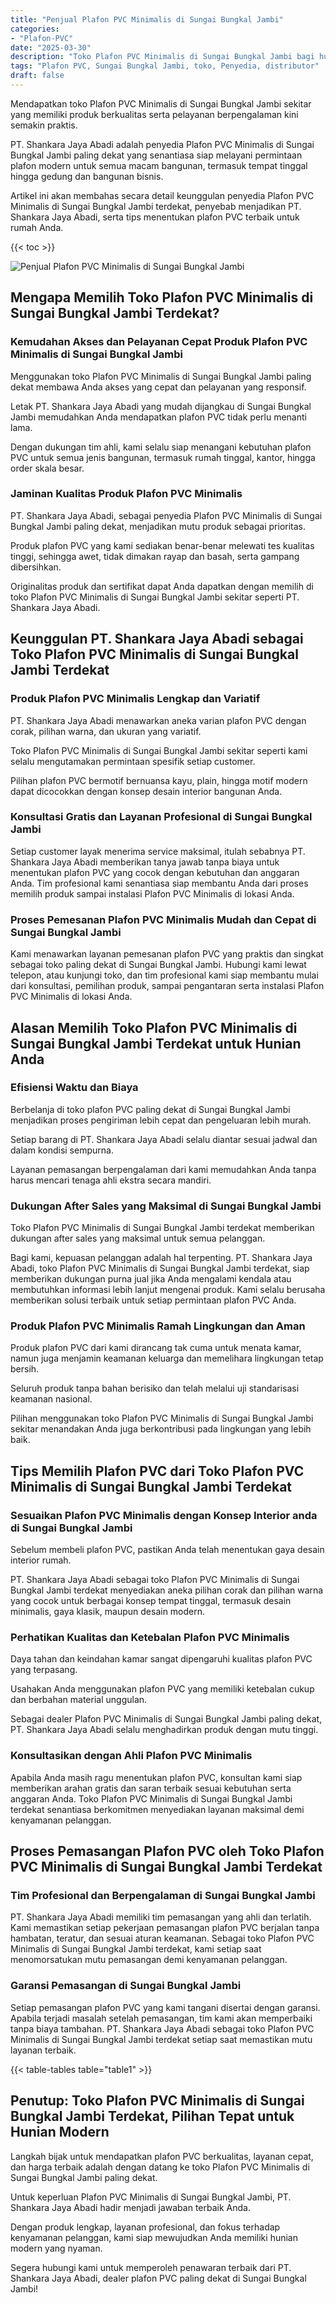 ```yaml
---
title: "Penjual Plafon PVC Minimalis di Sungai Bungkal Jambi"
categories: 
- "Plafon-PVC"
date: "2025-03-30"
description: "Toko Plafon PVC Minimalis di Sungai Bungkal Jambi bagi hunian, kantor, dan ritel. Plafon unggulan, beragam motif, warna menarik, beserta layanan instalasi ditangani oleh tenaga ahli profesional serta garansi resmi!|Servis penyediaan Plafon PVC Minimalis di Sungai Bungkal Jambi bagi kebutuhan hunian, perkantoran, atau ritel, dengan plafon terbaik dan penempatan oleh tim ahli serta jaminan resmi.|Alternatif Plafon PVC Minimalis di Sungai Bungkal Jambi yang andal bagi hunian, perkantoran, dan ritel, bersama produk terbaik dan pemasangan oleh teknisi profesional dan kepastian resmi.|Penjualan Plafon PVC Minimalis di Sungai Bungkal Jambi untuk rumah, perkantoran, serta ritel, dengan produk berkualitas dan instalasi dikerjakan oleh tim berpengalaman, lengkap beserta jaminan resmi.}"
tags: "Plafon PVC, Sungai Bungkal Jambi, toko, Penyedia, distributor"
draft: false
---
```


Mendapatkan toko Plafon PVC Minimalis di Sungai Bungkal Jambi sekitar yang memiliki produk berkualitas serta pelayanan berpengalaman kini semakin praktis.

PT. Shankara Jaya Abadi adalah penyedia Plafon PVC Minimalis di Sungai Bungkal Jambi paling dekat yang senantiasa siap melayani permintaan plafon modern untuk semua macam bangunan, termasuk tempat tinggal hingga gedung dan bangunan bisnis.

Artikel ini akan membahas secara detail keunggulan penyedia Plafon PVC Minimalis di Sungai Bungkal Jambi terdekat, penyebab menjadikan PT. Shankara Jaya Abadi, serta tips menentukan plafon PVC terbaik untuk rumah Anda.

{{< toc >}}

![Penjual Plafon PVC Minimalis di Sungai Bungkal Jambi](/images/Plafon-PVC/Penjual-Plafon-PVC-Minimalis-di-Sungai-Bungkal-Jambi.png)


## Mengapa Memilih Toko Plafon PVC Minimalis di Sungai Bungkal Jambi Terdekat?

### Kemudahan Akses dan Pelayanan Cepat Produk Plafon PVC Minimalis di Sungai Bungkal Jambi

Menggunakan toko Plafon PVC Minimalis di Sungai Bungkal Jambi paling dekat membawa Anda akses yang cepat dan pelayanan yang responsif.

Letak PT. Shankara Jaya Abadi yang mudah dijangkau di Sungai Bungkal Jambi memudahkan Anda mendapatkan plafon PVC tidak perlu menanti lama.

Dengan dukungan tim ahli, kami selalu siap menangani kebutuhan plafon PVC untuk semua jenis bangunan, termasuk rumah tinggal, kantor, hingga order skala besar.

### Jaminan Kualitas Produk Plafon PVC Minimalis

PT. Shankara Jaya Abadi, sebagai penyedia Plafon PVC Minimalis di Sungai Bungkal Jambi paling dekat, menjadikan mutu produk sebagai prioritas.

Produk plafon PVC yang kami sediakan benar-benar melewati tes kualitas tinggi, sehingga awet, tidak dimakan rayap dan basah, serta gampang dibersihkan.

Originalitas produk dan sertifikat dapat Anda dapatkan dengan memilih di toko Plafon PVC Minimalis di Sungai Bungkal Jambi sekitar seperti PT. Shankara Jaya Abadi.

## Keunggulan PT. Shankara Jaya Abadi sebagai Toko Plafon PVC Minimalis di Sungai Bungkal Jambi Terdekat

### Produk Plafon PVC Minimalis Lengkap dan Variatif

PT. Shankara Jaya Abadi menawarkan aneka varian plafon PVC dengan corak, pilihan warna, dan ukuran yang variatif.

Toko Plafon PVC Minimalis di Sungai Bungkal Jambi sekitar seperti kami selalu mengutamakan permintaan spesifik setiap customer.

Pilihan plafon PVC bermotif bernuansa kayu, plain, hingga motif modern dapat dicocokkan dengan konsep desain interior bangunan Anda.

### Konsultasi Gratis dan Layanan Profesional di Sungai Bungkal Jambi

Setiap customer layak menerima service maksimal, itulah sebabnya PT. Shankara Jaya Abadi memberikan tanya jawab tanpa biaya untuk menentukan plafon PVC yang cocok dengan kebutuhan dan anggaran Anda. Tim profesional kami senantiasa siap membantu Anda dari proses memilih produk sampai instalasi Plafon PVC Minimalis di lokasi Anda.

### Proses Pemesanan Plafon PVC Minimalis Mudah dan Cepat di Sungai Bungkal Jambi

Kami menawarkan layanan pemesanan plafon PVC yang praktis dan singkat sebagai toko paling dekat di Sungai Bungkal Jambi. Hubungi kami lewat telepon, atau kunjungi toko, dan tim profesional kami siap membantu mulai dari konsultasi, pemilihan produk, sampai pengantaran serta instalasi Plafon PVC Minimalis di lokasi Anda.

## Alasan Memilih Toko Plafon PVC Minimalis di Sungai Bungkal Jambi Terdekat untuk Hunian Anda

### Efisiensi Waktu dan Biaya

Berbelanja di toko plafon PVC paling dekat di Sungai Bungkal Jambi menjadikan proses pengiriman lebih cepat dan pengeluaran lebih murah.

Setiap barang di PT. Shankara Jaya Abadi selalu diantar sesuai jadwal dan dalam kondisi sempurna.

Layanan pemasangan berpengalaman dari kami memudahkan Anda tanpa harus mencari tenaga ahli ekstra secara mandiri.

### Dukungan After Sales yang Maksimal di Sungai Bungkal Jambi

Toko Plafon PVC Minimalis di Sungai Bungkal Jambi terdekat memberikan dukungan after sales yang maksimal untuk semua pelanggan.

Bagi kami, kepuasan pelanggan adalah hal terpenting. PT. Shankara Jaya Abadi, toko Plafon PVC Minimalis di Sungai Bungkal Jambi terdekat, siap memberikan dukungan purna jual jika Anda mengalami kendala atau membutuhkan informasi lebih lanjut mengenai produk. Kami selalu berusaha memberikan solusi terbaik untuk setiap permintaan plafon PVC Anda.

### Produk Plafon PVC Minimalis Ramah Lingkungan dan Aman

Produk plafon PVC dari kami dirancang tak cuma untuk menata kamar, namun juga menjamin keamanan keluarga dan memelihara lingkungan tetap bersih.

Seluruh produk tanpa bahan berisiko dan telah melalui uji standarisasi keamanan nasional.

Pilihan menggunakan toko Plafon PVC Minimalis di Sungai Bungkal Jambi sekitar menandakan Anda juga berkontribusi pada lingkungan yang lebih baik.

## Tips Memilih Plafon PVC dari Toko Plafon PVC Minimalis di Sungai Bungkal Jambi Terdekat

### Sesuaikan Plafon PVC Minimalis dengan Konsep Interior anda di Sungai Bungkal Jambi

Sebelum membeli plafon PVC, pastikan Anda telah menentukan gaya desain interior rumah.

PT. Shankara Jaya Abadi sebagai toko Plafon PVC Minimalis di Sungai Bungkal Jambi terdekat menyediakan aneka pilihan corak dan pilihan warna yang cocok untuk berbagai konsep tempat tinggal, termasuk desain minimalis, gaya klasik, maupun desain modern.

### Perhatikan Kualitas dan Ketebalan Plafon PVC Minimalis

Daya tahan dan keindahan kamar sangat dipengaruhi kualitas plafon PVC yang terpasang.

Usahakan Anda menggunakan plafon PVC yang memiliki ketebalan cukup dan berbahan material unggulan.

Sebagai dealer Plafon PVC Minimalis di Sungai Bungkal Jambi paling dekat, PT. Shankara Jaya Abadi selalu menghadirkan produk dengan mutu tinggi.

### Konsultasikan dengan Ahli Plafon PVC Minimalis

Apabila Anda masih ragu menentukan plafon PVC, konsultan kami siap memberikan arahan gratis dan saran terbaik sesuai kebutuhan serta anggaran Anda. Toko Plafon PVC Minimalis di Sungai Bungkal Jambi terdekat senantiasa berkomitmen menyediakan layanan maksimal demi kenyamanan pelanggan.

## Proses Pemasangan Plafon PVC oleh Toko Plafon PVC Minimalis di Sungai Bungkal Jambi Terdekat

### Tim Profesional dan Berpengalaman di Sungai Bungkal Jambi

PT. Shankara Jaya Abadi memiliki tim pemasangan yang ahli dan terlatih. Kami memastikan setiap pekerjaan pemasangan plafon PVC berjalan tanpa hambatan, teratur, dan sesuai aturan keamanan. Sebagai toko Plafon PVC Minimalis di Sungai Bungkal Jambi terdekat, kami setiap saat menomorsatukan mutu pemasangan demi kenyamanan pelanggan.

### Garansi Pemasangan di Sungai Bungkal Jambi

Setiap pemasangan plafon PVC yang kami tangani disertai dengan garansi. Apabila terjadi masalah setelah pemasangan, tim kami akan memperbaiki tanpa biaya tambahan. PT. Shankara Jaya Abadi sebagai toko Plafon PVC Minimalis di Sungai Bungkal Jambi terdekat setiap saat memastikan mutu layanan terbaik.

{{< table-tables table="table1" >}}

## Penutup: Toko Plafon PVC Minimalis di Sungai Bungkal Jambi Terdekat, Pilihan Tepat untuk Hunian Modern

Langkah bijak untuk mendapatkan plafon PVC berkualitas, layanan cepat, dan harga terbaik adalah dengan datang ke toko Plafon PVC Minimalis di Sungai Bungkal Jambi paling dekat.

Untuk keperluan Plafon PVC Minimalis di Sungai Bungkal Jambi, PT. Shankara Jaya Abadi hadir menjadi jawaban terbaik Anda.

Dengan produk lengkap, layanan profesional, dan fokus terhadap kenyamanan pelanggan, kami siap mewujudkan Anda memiliki hunian modern yang nyaman.

Segera hubungi kami untuk memperoleh penawaran terbaik dari PT. Shankara Jaya Abadi, dealer plafon PVC paling dekat di Sungai Bungkal Jambi!
